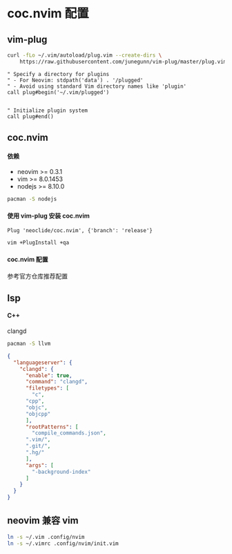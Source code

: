 # coc.nvim 配置

## vim-plug

```bash
curl -fLo ~/.vim/autoload/plug.vim --create-dirs \
    https://raw.githubusercontent.com/junegunn/vim-plug/master/plug.vim
```

```vim
" Specify a directory for plugins
" - For Neovim: stdpath('data') . '/plugged'
" - Avoid using standard Vim directory names like 'plugin'
call plug#begin('~/.vim/plugged')


" Initialize plugin system
call plug#end()
```


## coc.nvim


#### 依赖

* neovim >= 0.3.1
* vim >= 8.0.1453
* nodejs >= 8.10.0

```bash
pacman -S nodejs
```

#### 使用 vim-plug 安装 coc.nvim


```vim
Plug 'neoclide/coc.nvim', {'branch': 'release'}
```

```bash
vim +PlugInstall +qa
```

#### coc.nvim 配置

参考官方仓库推荐配置


## lsp

#### C++

clangd

```bash
pacman -S llvm
```

```json
{
  "languageserver": {
    "clangd": {
      "enable": true,
      "command": "clangd",
      "filetypes": [
        "c",
      "cpp",
      "objc",
      "objcpp"
      ],
      "rootPatterns": [
        "compile_commands.json",
      ".vim/",
      ".git/",
      ".hg/"
      ],
      "args": [
        "-background-index"
      ]
    }
  }
}
```

## neovim 兼容 vim

```bash
ln -s ~/.vim .config/nvim
ln -s ~/.vimrc .config/nvim/init.vim
```
